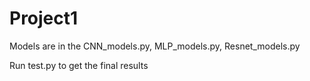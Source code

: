 # Project1

Models are in the CNN_models.py, MLP_models.py, Resnet_models.py

Run test.py to get the final results
